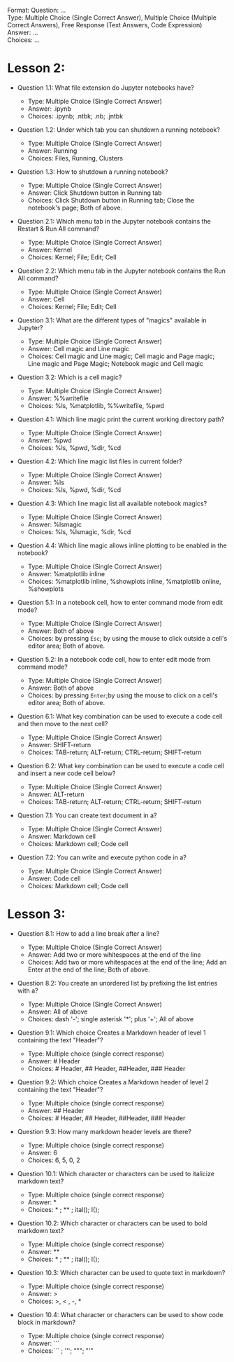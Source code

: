 Format:
Question: ...  
Type: Multiple Choice (Single Correct Answer),  Multiple Choice (Multiple Correct Answers), Free Response (Text Answers, Code Expression)
Answer: ...  
Choices: ...  

# Lesson 2:

- Question 1.1: What file extension do Jupyter notebooks have?
  - Type: Multiple Choice (Single Correct Answer)
  - Answer: .ipynb
  - Choices: .ipynb; .ntbk; .nb; .jntbk

- Question 1.2: Under which tab you can shutdown a running notebook?
  - Type: Multiple Choice (Single Correct Answer)
  - Answer: Running
  - Choices: Files, Running, Clusters

- Question 1.3: How to shutdown a running notebook?
    - Type: Multiple Choice (Single Correct Answer)
    - Answer: Click Shutdown button in Running tab
    - Choices: Click Shutdown button in Running tab; Close the notebook's page; Both of above.

- Question 2.1: Which menu tab in the Jupyter notebook contains the Restart & Run All command?
    - Type: Multiple Choice (Single Correct Answer)
    - Answer: Kernel
    - Choices: Kernel; File; Edit; Cell

- Question 2.2: Which menu tab in the Jupyter notebook contains the Run All command?
    - Type: Multiple Choice (Single Correct Answer)
    - Answer: Cell
    - Choices: Kernel; File; Edit; Cell

- Question 3.1: What are the different types of "magics" available in Jupyter?
  - Type: Multiple Choice (Single Correct Answer)
  - Answer: Cell magic and Line magic
  - Choices: Cell magic and Line magic; Cell magic and Page magic; Line magic and Page Magic; Notebook magic and Cell magic

- Question 3.2: Which is a cell magic?
  - Type: Multiple Choice (Single Correct Answer)
  - Answer: %%writefile
  - Choices: %ls, %matplotlib, %%writefile, %pwd

- Question 4.1: Which line magic print the current working directory path?
  - Type: Multiple Choice (Single Correct Answer)
  - Answer: %pwd
  - Choices: %ls, %pwd, %dir, %cd

- Question 4.2: Which line magic list files in current folder?
  - Type: Multiple Choice (Single Correct Answer)
  - Answer: %ls
  - Choices: %ls, %pwd, %dir, %cd

- Question 4.3: Which line magic list all available notebook magics?
  - Type: Multiple Choice (Single Correct Answer)
  - Answer: %lsmagic
  - Choices: %ls, %lsmagic, %dir, %cd

- Question 4.4: Which line magic allows inline plotting to be enabled in the notebook?
  - Type: Multiple Choice (Single Correct Answer)
  - Answer: %matplotlib inline
  - Choices: %matplotlib inline, %showplots inline, %matplotlib online, %showplots

- Question 5.1: In a notebook cell, how to enter command mode from edit mode?
  - Type: Multiple Choice (Single Correct Answer)
  - Answer: Both of above
  - Choices: by pressing `Esc`;  by using the mouse to click outside a cell's editor area; Both of above.

- Question 5.2: In a notebook code cell, how to enter edit mode from command mode?
  - Type: Multiple Choice (Single Correct Answer)
  - Answer: Both of above
  - Choices: by pressing `Enter`;by using the mouse to click on a cell's editor area; Both of above.

- Question 6.1: What key combination can be used to execute a code cell and then move to the next cell?
  - Type: Multiple Choice (Single Correct Answer)
  - Answer: SHIFT-return
  - Choices: TAB-return; ALT-return; CTRL-return; SHIFT-return

- Question 6.2: What key combination can be used to execute a code cell and insert a new code cell below?
  - Type: Multiple Choice (Single Correct Answer)
  - Answer: ALT-return
  - Choices: TAB-return; ALT-return; CTRL-return; SHIFT-return

- Question 7.1: You can create text document in a?
  - Type: Multiple Choice (Single Correct Answer)
  - Answer: Markdown cell
  - Choices: Markdown cell; Code cell

- Question 7.2: You can write and execute python code in a?
  - Type: Multiple Choice (Single Correct Answer)
  - Answer: Code cell
  - Choices: Markdown cell; Code cell

# Lesson 3:
- Question 8.1: How to add a line break after a line?
  - Type: Multiple Choice (Single Correct Answer)
  - Answer: Add two or more whitespaces at the end of the line
  - Choices: Add two or more whitespaces at the end of the line; Add an Enter at the end of the line; Both of above.

- Question 8.2: You create an unordered list by prefixing the list entries with a?
  - Type: Multiple Choice (Single Correct Answer)
  - Answer: All of above
  - Choices: dash '-'; single asterisk '*'; plus '+'; All of above
  
- Question 9.1: Which choice Creates a Markdown header of level 1 containing the text "Header"?
  - Type: Multiple choice (single correct response)
  - Answer: # Header
  - Choices: # Header, ## Header, ##Header, ### Header

- Question 9.2: Which choice Creates a Markdown header of level 2 containing the text "Header"?
  - Type: Multiple choice (single correct response)
  - Answer: ## Header
  - Choices: # Header, ## Header, ##Header, ### Header

- Question 9.3: How many markdown header levels are there?
  - Type: Multiple choice (single correct response)
  - Answer: 6
  - Choices: 6, 5, 0, 2

- Question 10.1: Which character or characters can be used to italicize markdown text?
  - Type: Multiple choice (single correct response)
  - Answer: *
  - Choices: * ; ** ; ital(); I();

- Question 10.2: Which character or characters can be used to bold markdown text?
  - Type: Multiple choice (single correct response)
  - Answer: **
  - Choices: * ; ** ; ital(); I();

- Question 10.3: Which character can be used to quote text in markdown?
  - Type: Multiple choice (single correct response)
  - Answer: >
  - Choices: >, < , -, *

- Question 10.4: What character or characters can be used to show code block in markdown?
  - Type: Multiple choice (single correct response)
  - Answer: ```
  - Choices:``` ; '''; """; "'"
